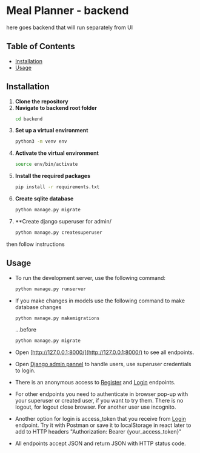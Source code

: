 # Meal Planner - backend

here goes backend that will run separately from UI

## Table of Contents

 - [Installation](#installation)
 - [Usage](#usage)

## Installation

1. **Clone the repository**
2. **Navigate to backend root folder**
   ```bash
   cd backend
3. **Set up a virtual environment**
   ```bash
   python3 -m venv env
4. **Activate the virtual environment**
   ```bash
   source env/bin/activate
5. **Install the required packages**
   ```bash
   pip install -r requirements.txt
6. **Create sqlite database**
   ```bash
   python manage.py migrate
7. **Create django superuser for admin/
   ```bash
   python manage.py createsuperuser
then follow instructions

## Usage

 - To run the development server, use the following command:

   ```bash
   python manage.py runserver

 - If you make changes in models use the following command to make database changes

   ```bash
   python manage.py makemigrations
   ```
   ...before

   ```bash
   python manage.py migrate
   ```
   
 - Open [http://127.0.0.1:8000/](http://127.0.0.1:8000/) to see all endpoints.
 - Open [Django admin pannel](http://127.0.0.1:8000/admin) to handle users, use superuser credentials to login.
 - There is an anonymous access to [Register](http://127.0.0.1:8000/register/) and [Login](http://127.0.0.1:8000/login/) endpoints.
 - For other endpoints you need to authenticate in browser pop-up with your superuser or created user, if you want to try them. There is no logout, for logout close browser. For another user use incognito.
 - Another option for login is access_token that you receive from [Login](http://127.0.0.1:8000/login/) endpoint. Try it with Postman or save it to localStorage in react later to add to HTTP headers "Authorization: Bearer {your_access_token}"
 - All endpoints accept JSON and return JSON with HTTP status code.
